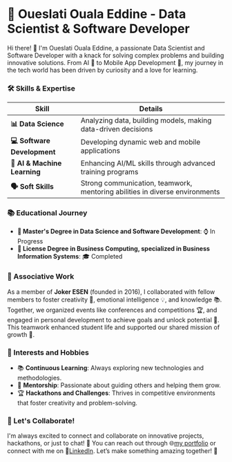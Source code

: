 # 🚀 Oueslati Ouala Eddine - Data Scientist & Software Developer

Hi there! 👋 I'm Oueslati Ouala Eddine, a passionate Data Scientist and Software Developer with a knack for solving complex problems and building innovative solutions. From AI 🤖 to Mobile App Development 📱, my journey in the tech world has been driven by curiosity and a love for learning.

### 🛠️ Skills & Expertise
| **Skill**               | **Details**                                                                 |
|-------------------------|-----------------------------------------------------------------------------|
| **📊 Data Science**      | Analyzing data, building models, making data-driven decisions               |
| **💻 Software Development** | Developing dynamic web and mobile applications                           |
| **🤖 AI & Machine Learning** | Enhancing AI/ML skills through advanced training programs                 |
| **🗣️ Soft Skills**       | Strong communication, teamwork, mentoring abilities in diverse environments |

### 📚 Educational Journey
- **📖 Master's Degree in Data Science and Software Development**: ⌚ In Progress
- **📜 License Degree in Business Computing, specialized in Business Information Systems**: 🎓 Completed 


### 🤝 Associative Work
As a member of **Joker ESEN** (founded in 2016), I collaborated with fellow members to foster creativity 🎨, emotional intelligence 💡, and knowledge 📚. Together, we organized events like conferences and competitions 🏆, and engaged in personal development to achieve goals and unlock potential 🚀. This teamwork enhanced student life and supported our shared mission of growth 🌟.

### 🌱 Interests and Hobbies
- 📚 **Continuous Learning**: Always exploring new technologies and methodologies.
- 🤝 **Mentorship**: Passionate about guiding others and helping them grow.
- 🏆 **Hackathons and Challenges**: Thrives in competitive environments that foster creativity and problem-solving.

### 🌟 Let's Collaborate!
I'm always excited to connect and collaborate on innovative projects, hackathons, or just to chat! 🤝 You can reach out through 🌐[my portfolio](https://sites.google.com/view/oueslatioualaeddine/experience/associative) or connect with me on 🔗[LinkedIn](https://www.linkedin.com/in/ouala-eddine-oueslati-035544244/). Let’s make something amazing together! 🚀
